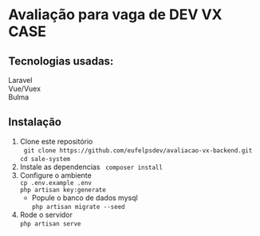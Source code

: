 # Avaliação para vaga de DEV VX CASE

## Tecnologias usadas:  
Laravel  
Vue/Vuex  
Bulma  

## Instalação
 1. Clone este repositório  
 ` git clone https://github.com/eufelpsdev/avaliacao-vx-backend.git`  
 `cd sale-system`  
 2. Instale as dependencias
 ` composer install`  
 3. Configure o ambiente  
 `cp .env.example .env`  
 `php artisan key:generate`  
    - Popule o banco de dados mysql  
 `php artisan migrate --seed`  
 4. Rode o servidor  
 `php artisan serve`  


